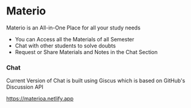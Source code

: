 # Materio
Materio is an All-in-One Place for all your study needs 
- You can Access all the Materials of all Semester
- Chat with other students to solve doubts
- Request or Share Materials and Notes in the Chat Section

### Chat 
Current Version of Chat is built using Giscus which is based on GitHub's Discussion API

https://materioa.netlify.app
